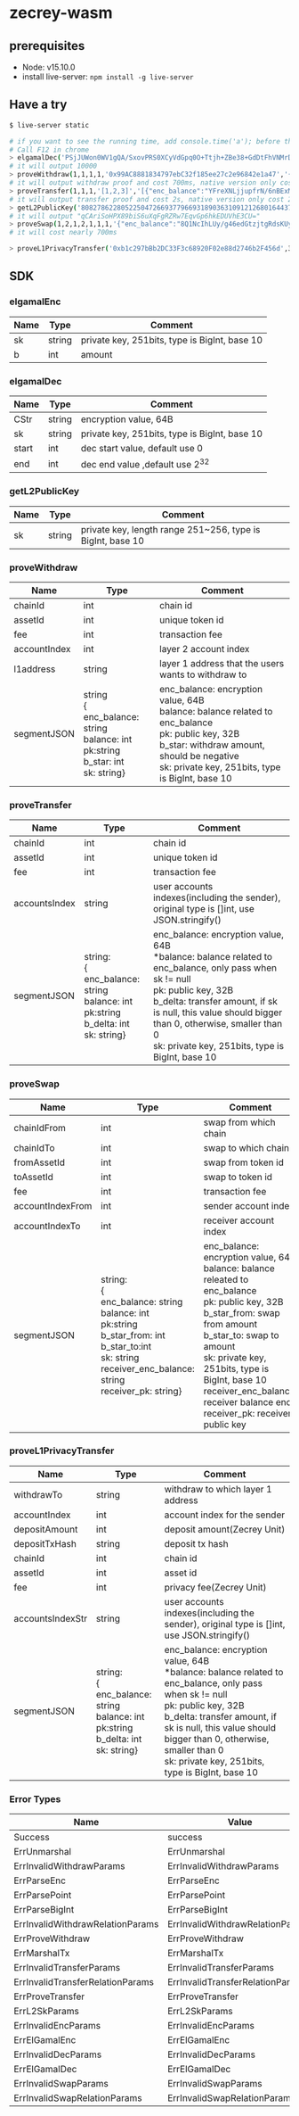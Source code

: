 # zecrey-wasm
## prerequisites

- Node: v15.10.0
- install live-server: `npm install -g live-server`

## Have a try

```sh
$ live-server static

# if you want to see the running time, add console.time('a'); before the command and console.timeEnd('a'); after the command
# Call F12 in chrome
> elgamalDec('PSjJUWon0WV1gQA/SxovPRS0XCyVdGpq0O+Ttjh+ZBe38+GdDtFhVNMrDZQKtfaZ5e1oPkgO2LRoxTMGp1pPoQ==','959120971630916186538306178761323785168020249928470126158942387495545940088',0,20000)
# it will output 10000
> proveWithdraw(1,1,1,1,'0x99AC8881834797ebC32f185ee27c2e96842e1a47','{"enc_balance":"ehn2xKgpIHu5SMwlMxcuuvZSc0hcdTLz5JjFn/QMEq8opyxNzUPvAz64jPYn3WIhivJVuVs5l3oalK4yRYRvDA==", "pk":"Jt9amF32qNqu1AqkImUIiu+jqPVtlgzJSAMONS8LbRU=", "b_star":2,"balance":8,"sk":"291506282145866059790720920090307253831111469240911238719036914525276664321"}')
# it will output withdraw proof and cost 700ms, native version only cost 10ms
> proveTransfer(1,1,1,'[1,2,3]','[{"enc_balance":"YFreXNLjjupfrN/6nBExMjpj9Mj4tYIWP14QN5O86R6skYFlwtMgVpnfJwwgHgOxrxHiz2qLV3pXN8JVr7WEiQ==", "balance":8,"pk":"IeC1BydfXzJ7Ve+AbeahpOSyUX8oi3+VyR6zJT8fHw0=", "b_delta":-5,"sk":"499949885387816668586237702202862308748107211143318739581312585461274422492"},{"enc_balance":"oszpzl4/u0907OG3rnisQnnpJ3jBo/TTy7rS5Dc3lI7tK35ImqWlFErYeAmqZc3S2pnDei0uzMCyuXNeulcYlQ==", "pk":"SCmI6f5AwYXR6MkNH9xlzS9LRjmbYx2iMtqnS56jAC8=", "b_delta":1},{"enc_balance":"hjzILvNsNV5zBkEb+szn1N6O4SHlxKxl5VpA8nf0RyrRirf/lcTJrWFVYe5+7FjZnUakPtN0lLnQN0zJyi9oGA==", "pk":"6zOn8d30IZoV4Yc9m4j/BMq1qvQOuhIxICjVrq4t5gY=", "b_delta":3}]')
# it will output transfer proof and cost 2s, native version only cost 20ms
> getL2PublicKey('80827862280522504726693779669318903631091212680164437996679970328808864133111112')
# it will output "qCAriSoHPX89biS6uXqFgRZRw7EqvGp6hkEDUVhE3CU="
> proveSwap(1,2,1,2,1,1,1,'{"enc_balance":"8Q1NcIhLUy/g46edGtzjtgRdsKUyMsWFxA7j41le/Zf0ai14YrdtPkO87TbI/YYuZv5xoWyBvblpNSbL3XCgkw==","balance":8,"pk":"F6YftwB+pLeIhgl5Vm77JIUe2b+Cg+kZUiu0qBl7ooU=","b_star_from":1,"b_star_to":8,"sk":"1017724826210560602038762767050968580741611470742637863248271997587646338143","receiver_enc_balance":"P3XYxDwnPMUPjmoiddxFOuX8ZJQrdyb2toHwaLK1EZFY9s5mW1B3dtzZR/fY4iw2ZYy/YkjOgMF7rq2ZSQ4+lQ==","receiver_pk":"E7uhoHsRk0RH3T9+I0BEP4N3mmccQoTB5gjoI13goAI="}')
# it will cost nearly 700ms

> proveL1PrivacyTransfer('0xb1c297bBb2DC33F3c68920F02e88d2746b2F456d',3,10,'0x001',1,0,2,'[3,1,5]','[{"enc_balance":"e/Ic2q8QlxnJ626mTjKBfHgfUr39ekiSJa93F4OXnq6qmCA1gkLK/ZqUYLjB67dkl6XU3+tAvx0DgHnH0lIfrw==", "balance":100,"pk":"VKASf3Li/fLPdUlUYvOHJxVO4GBMEd8S7tVczCWNIwA=", "b_delta":-12,"sk":"307595295600029199081694065758883148461167161923180057764109328721502007902"},{"enc_balance":"Wo3uv2rpgHNMrhemH/MlM72i/qOQt92PaRdo2PARvylGK7yGvwpOgpkc+qcIK0QfIBIBeFeOUHak1QDOooNAlg==", "pk":"W+xuOsgTYAVn0xPGShbKM63qcGZPflB4EdgqO2bJ9Co=", "b_delta":10},{"enc_balance":"YwoTmOIccu8Ioug7tOu7xF+O9kUT6q5GC4Jt80XWf64CzaBIKm81EG+gU2tI2MTqdx3MNeulFrZfDPbt64pVKQ==", "pk":"uri0rrhcxsIcoEdVlIQzt06IhKwE61Q7q0gQEgr0mSg=", "b_delta":0}]')

```



## SDK

### elgamalEnc

| Name | Type   | Comment                                       |
| ---- | ------ | --------------------------------------------- |
| sk   | string | private key, 251bits, type is BigInt, base 10 |
| b    | int    | amount                                        |

### elgamalDec

| Name  | Type   | Comment                                       |
| ----- | ------ | --------------------------------------------- |
| CStr  | string | encryption value, 64B                         |
| sk    | string | private key, 251bits, type is BigInt, base 10 |
| start | int    | dec start value, default use 0                |
| end   | int    | dec end value ,default use $2^{32}$           |

### getL2PublicKey

| Name | Type   | Comment                                                    |
| ---- | ------ | ---------------------------------------------------------- |
| sk   | string | private key, length range 251~256, type is BigInt, base 10 |

### proveWithdraw

| Name         | Type                                                         | Comment                                                      |
| ------------ | ------------------------------------------------------------ | ------------------------------------------------------------ |
| chainId      | int                                                          | chain id                                                     |
| assetId      | int                                                          | unique token id                                              |
| fee          | int                                                          | transaction fee                                              |
| accountIndex | int                                                          | layer 2 account index                                        |
| l1address    | string                                                       | layer 1 address that the users wants to withdraw to          |
| segmentJSON  | string<br />{<br />enc_balance: string<br />balance: int<br />pk:string<br />b_star: int<br />sk: string} | enc_balance: encryption value, 64B<br />balance: balance related to enc_balance<br />pk: public key, 32B <br />b_star: withdraw amount, should be negative<br />sk: private key, 251bits, type is BigInt, base 10 |

### proveTransfer

| Name          | Type                                                         | Comment                                                      |
| ------------- | ------------------------------------------------------------ | ------------------------------------------------------------ |
| chainId       | int                                                          | chain id                                                     |
| assetId       | int                                                          | unique token id                                              |
| fee           | int                                                          | transaction fee                                              |
| accountsIndex | string                                                       | user accounts indexes(including the sender), original type is []int, use JSON.stringify() |
| segmentJSON   | string:<br />{<br />enc_balance: string<br />balance: int<br />pk:string<br />b_delta: int<br />sk: string} | enc_balance: encryption value, 64B<br />*balance: balance related to enc_balance, only pass when sk != null<br />pk: public key, 32B <br />b_delta: transfer amount, if sk is null, this value should bigger than 0, otherwise, smaller than 0<br />sk: private key, 251bits, type is BigInt, base 10 |

### proveSwap

| Name             | Type                                                         | Comment                                                      |
| ---------------- | ------------------------------------------------------------ | ------------------------------------------------------------ |
| chainIdFrom      | int                                                          | swap from which chain                                        |
| chainIdTo        | int                                                          | swap to which chain                                          |
| fromAssetId      | int                                                          | swap from token id                                           |
| toAssetId        | int                                                          | swap to token id                                             |
| fee              | int                                                          | transaction fee                                              |
| accountIndexFrom | int                                                          | sender account index                                         |
| accountIndexTo   | int                                                          | receiver account index                                       |
| segmentJSON      | string:<br />{<br />enc_balance: string<br />balance: int<br />pk:string<br />b_star_from: int<br />b_star_to:int<br />sk: string<br />receiver_enc_balance: string<br />receiver_pk: string} | enc_balance: encryption value, 64B<br />balance: balance releated to enc_balance<br />pk: public key, 32B <br />b_star_from: swap from amount<br />b_star_to: swap to amount<br />sk: private key, 251bits, type is BigInt, base 10<br />receiver_enc_balance: receiver balance enc<br />receiver_pk: receiver public key |

### proveL1PrivacyTransfer

| Name             | Type                                                         | Comment                                                      |
| ---------------- | ------------------------------------------------------------ | ------------------------------------------------------------ |
| withdrawTo       | string                                                       | withdraw to which layer 1 address                            |
| accountIndex     | int                                                          | account index for the sender                                 |
| depositAmount    | int                                                          | deposit amount(Zecrey Unit)                                  |
| depositTxHash    | string                                                       | deposit tx hash                                              |
| chainId          | int                                                          | chain id                                                     |
| assetId          | int                                                          | asset id                                                     |
| fee              | int                                                          | privacy fee(Zecrey Unit)                                     |
| accountsIndexStr | string                                                       | user accounts indexes(including the sender), original type is []int, use JSON.stringify() |
| segmentJSON      | string:<br />{<br />enc_balance: string<br />balance: int<br />pk:string<br />b_delta: int<br />sk: string} | enc_balance: encryption value, 64B<br />*balance: balance related to enc_balance, only pass when sk != null<br />pk: public key, 32B <br />b_delta: transfer amount, if sk is null, this value should bigger than 0, otherwise, smaller than 0<br />sk: private key, 251bits, type is BigInt, base 10<br /> |

### Error Types

| Name                             | Value                            |
| -------------------------------- | -------------------------------- |
| Success                          | success                          |
| ErrUnmarshal                     | ErrUnmarshal                     |
| ErrInvalidWithdrawParams         | ErrInvalidWithdrawParams         |
| ErrParseEnc                      | ErrParseEnc                      |
| ErrParsePoint                    | ErrParsePoint                    |
| ErrParseBigInt                   | ErrParseBigInt                   |
| ErrInvalidWithdrawRelationParams | ErrInvalidWithdrawRelationParams |
| ErrProveWithdraw                 | ErrProveWithdraw                 |
| ErrMarshalTx                     | ErrMarshalTx                     |
| ErrInvalidTransferParams         | ErrInvalidTransferParams         |
| ErrInvalidTransferRelationParams | ErrInvalidTransferRelationParams |
| ErrProveTransfer                 | ErrProveTransfer                 |
| ErrL2SkParams                    | ErrL2SkParams                    |
| ErrInvalidEncParams              | ErrInvalidEncParams              |
| ErrElGamalEnc                    | ErrElGamalEnc                    |
| ErrInvalidDecParams              | ErrInvalidDecParams              |
| ErrElGamalDec                    | ErrElGamalDec                    |
| ErrInvalidSwapParams             | ErrInvalidSwapParams             |
| ErrInvalidSwapRelationParams     | ErrInvalidSwapRelationParams     |
